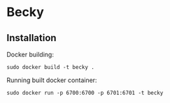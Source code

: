 # Becky

## Installation

Docker building:

```
sudo docker build -t becky .
```

Running built docker container:
```
sudo docker run -p 6700:6700 -p 6701:6701 -t becky
```

